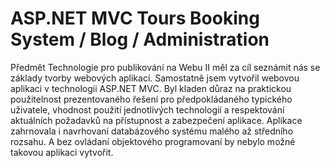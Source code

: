 # ASP.NET MVC Tours Booking System / Blog / Administration
Předmět Technologie pro publikování na Webu II měl za cíl seznámit nás se základy tvorby webových aplikací. 
Samostatně jsem vytvořil webovou aplikaci v technologii ASP.NET MVC. Byl kladen důraz na praktickou použitelnost prezentovaného řešení pro předpokládaného typického uživatele, vhodnost použití jednotlivých technologií a respektování aktuálních požadavků na přístupnost a zabezpečení aplikace. Aplikace zahrnovala i navrhovaní databázového systému malého až středního rozsahu. A bez ovládaní objektového programovaní by nebylo možné takovou aplikaci vytvořit. 
